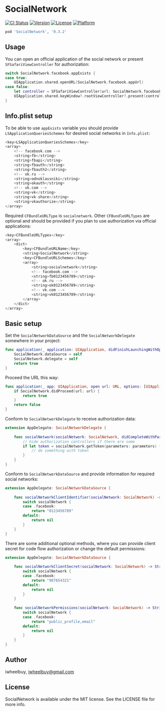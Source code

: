# SocialNetwork

[![CI Status](http://img.shields.io/travis/iwheelbuy/SocialNetwork.svg?style=flat)](https://travis-ci.org/iwheelbuy/SocialNetwork)
[![Version](https://img.shields.io/cocoapods/v/SocialNetwork.svg?style=flat)](http://cocoapods.org/pods/SocialNetwork)
[![License](https://img.shields.io/cocoapods/l/SocialNetwork.svg?style=flat)](http://cocoapods.org/pods/SocialNetwork)
[![Platform](https://img.shields.io/cocoapods/p/SocialNetwork.svg?style=flat)](http://cocoapods.org/pods/SocialNetwork)

```ruby
pod 'SocialNetwork', '0.3.2'
```

## Usage

You can open an official application of the social network or present `SFSafariViewController` for authorization:

```swift
switch SocialNetwork.facebook.appExists {
case true:
    UIApplication.shared.openURL(SocialNetwork.facebook.appUrl)
case false:
    let controller = SFSafariViewController(url: SocialNetwork.facebook.oauthUrl)
    UIApplication.shared.keyWindow?.rootViewController?.present(controller: controller)
}
```

## Info.plist setup

To be able to use `appExists` variable you should provide `LSApplicationQueriesSchemes` for desired social networks in `Info.plist`:

```swift
<key>LSApplicationQueriesSchemes</key>
<array>
    <!-- facebook.com -->
    <string>fb</string>
    <string>fbapi</string>
    <string>fbauth</string>
    <string>fbauth2</string>
    <!-- ok.ru -->
    <string>odnoklassniki</string>
    <string>okauth</string>
    <!-- vk.com -->
    <string>vk</string>
    <string>vk-share</string>
    <string>vkauthorize</string>
</array>
```

Required `CFBundleURLType` is `socialnetwork`. Other `CFBundleURLTypes` are optional and should be provided if you plan to use authorization via official applications:

```swift
<key>CFBundleURLTypes</key>
<array>
    <dict>
        <key>CFBundleURLName</key>
        <string>SocialNetwork</string>
        <key>CFBundleURLSchemes</key>
        <array>
            <string>socialnetwork</string>
            <!-- facebook.com -->
            <string>fb0123456789</string>
            <!-- ok.ru -->
            <string>ok0123456789</string>
            <!-- vk.com -->
            <string>vk0123456789</string>
        </array>
    </dict>
</array>
```

## Basic setup

Set the `SocialNetworkDataSource` and the `SocialNetworkDelegate` somewhere in your project:

```swift
func application(_ application: UIApplication, didFinishLaunchingWithOptions launchOptions: [UIApplicationLaunchOptionsKey: Any]?) -> Bool {
    SocialNetwork.dataSource = self
    SocialNetwork.delegate = self
    return true
}
```

Proceed the URL this way:

```swift
func application(_ app: UIApplication, open url: URL, options: [UIApplicationOpenURLOptionsKey : Any] = [:]) -> Bool {
    if SocialNetwork.didProceed(url: url) {
        return true
    }
    return false
}
```

Conform to `SocialNetworkDelegate` to receive authorization data:

```swift
extension AppDelegate: SocialNetworkDelegate {
    
    func socialNetwork(socialNetwork: SocialNetwork, didCompleteWithParameters parameters: [String : String]) {
        // hide authorization controllers if there are some
        if let token = socialNetwork.getToken(parameters: parameters) {
            // do something with token
        }
    }
}
```

Conform to `SocialNetworkDataSource` and provide information for required social networks:

```swift
extension AppDelegate: SocialNetworkDataSource {
    
    func socialNetworkClientIdentifier(socialNetwork: SocialNetwork) -> String? {
        switch socialNetwork {
        case .facebook:
            return "0123456789"
        default:
            return nil
        }
    }
}
```

There are some additional optional methods, where you can provide client secret for code flow authorization or change the default permissions:

```swift
extension AppDelegate: SocialNetworkDataSource {
    
    func socialNetworkClientSecret(socialNetwork: SocialNetwork) -> String? {
        switch socialNetwork {
        case .facebook:
            return "987654321"
        default:
            return nil
        }
    }
    
    func socialNetworkPermissions(socialNetwork: SocialNetwork) -> String? {
        switch socialNetwork {
        case .facebook:
            return "public_profile,email"
        default:
            return nil
        }
    }
}
```

## Author

iwheelbuy, iwheelbuy@gmail.com

## License

SocialNetwork is available under the MIT license. See the LICENSE file for more info.
